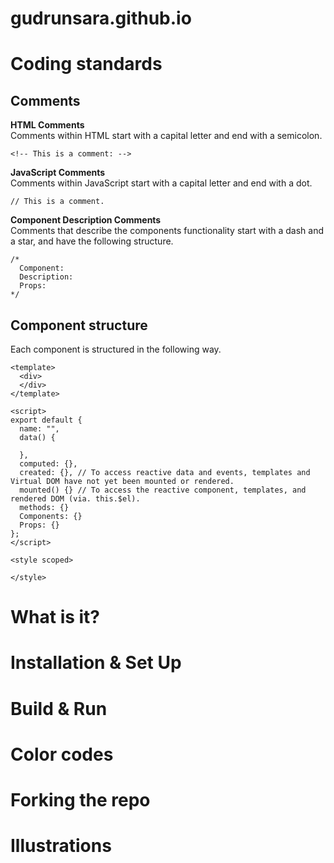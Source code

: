 # gudrunsara.github.io

# Coding standards 

## Comments 
**HTML Comments**  
Comments within HTML start with a capital letter and end with a semicolon.  
```
<!-- This is a comment: -->
```

**JavaScript Comments**  
Comments within JavaScript start with a capital letter and end with a dot.
```
// This is a comment.
```  

**Component Description Comments**  
Comments that describe the components functionality start with a dash and a star, and have the following structure.
```
/*
  Component: 
  Description:
  Props:
*/
```  

 ## Component structure
Each component is structured in the following way.
```
<template>
  <div>
  </div>
</template>

<script>
export default {
  name: "", 
  data() {

  },
  computed: {},
  created: {}, // To access reactive data and events, templates and Virtual DOM have not yet been mounted or rendered.
  mounted() {} // To access the reactive component, templates, and rendered DOM (via. this.$el).
  methods: {}
  Components: {}
  Props: {}
};
</script>

<style scoped>

</style>
``` 

# What is it? 

# Installation & Set Up

# Build & Run

# Color codes 

# Forking the repo 

# Illustrations



